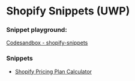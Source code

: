 # Shopify Snippets (UWP)

### Snippet playground:

[Codesandbox - shopify-snippets](https://codesandbox.io/s/gracious-black-ntzxw)

### Snippets

- [Shopify Pricing Plan Calculator](https://github.com/underwaterpistol/shopify-snippets/pricing-plan-calculator)
